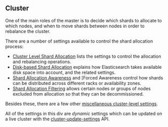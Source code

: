 ## Cluster

One of the main roles of the master is to decide which shards to allocate to which nodes, and when to move shards between nodes in order to rebalance the cluster.

There are a number of settings available to control the shard allocation process:

  * [Cluster Level Shard Allocation](shards-allocation.html "Cluster Level Shard Allocation") lists the settings to control the allocation and rebalancing operations. 
  * [Disk-based Shard Allocation](disk-allocator.html "Disk-based Shard Allocation") explains how Elasticsearch takes available disk space into account, and the related settings. 
  * [Shard Allocation Awareness](allocation-awareness.html "Shard Allocation Awareness") and [Forced Awareness control how shards can be distributed across different racks or availability zones. 
  * [Shard Allocation Filtering](allocation-filtering.html "Shard Allocation Filtering") allows certain nodes or groups of nodes excluded from allocation so that they can be decommissioned. 



Besides these, there are a few other [miscellaneous cluster-level settings](misc-cluster.html "Miscellaneous cluster settings").

All of the settings in this div are _dynamic_ settings which can be updated on a live cluster with the [cluster-update-settings](cluster-update-settings.html "Cluster Update Settings") API.
